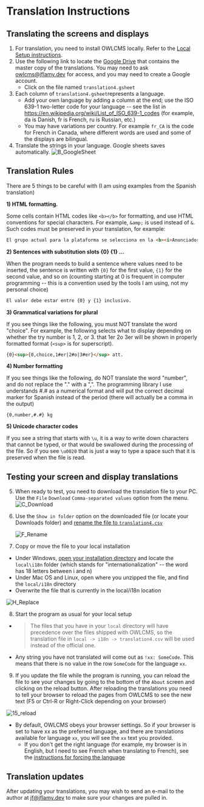 # Translation Instructions



## Translating the screens and displays

1. For translation, you need to install OWLCMS locally.  Refer to the [Local Setup instructions](https://jflamy.github.io/owlcms4/#/LocalSetup). 
2. Use the following link to locate the [Google Drive](https://www.dropbox.com/sh/3dzsbv02fgdrpp3/AAD-yKNcgiMzFOqQzv3qFTiFa?dl=0) that contains the master copy of the translations.  You may need to ask owlcms@jflamy.dev for access, and you may need to create a Google account.
    - Click on the file named `translation4.gsheet`
3. Each column of `translation4.gsheet`represents a language.  
    - Add your own language by adding a column at the end; use the ISO 639-1 two-letter code for your language -- see the list in https://en.wikipedia.org/wiki/List_of_ISO_639-1_codes  (for example, da is Danish, fr is French, ru is Russian, etc.) 
    - You may  have variations per country. For example `fr_CA` is the code for French in Canada, where different words are used and some of the displays are bilingual.
4. Translate the strings in your language. Google sheets saves automatically.
    ![B_GoogleSheet](img/Translation/B_GoogleSheet.png)



## Translation Rules

There are 5 things to be careful with (I am using examples from the Spanish translation)

**1) HTML formatting.** 

Some cells contain HTML codes like `<b></b>` for formatting, and use HTML conventions for special characters. For example, `&amp;` is used instead of `&`. Such codes must be preserved in your translation, for example:

```html
El grupo actual para la plataforma se selecciona en la <b><i>Anunciador</i></b> pantalla<br>
```

**2) Sentences with substitution slots {0} {1} ...** 

When the program needs to build a sentence where values need to be inserted, the sentence is written with `{0}` for the first value, `{1}` for the second value, and so on (counting starting at 0 is frequent in computer programming -- this is a convention used by the tools I am using, not my personal choice)

```html
El valor debe estar entre {0} y {1} inclusivo.
```

**3) Grammatical variations for plural**

If you see things like the following, you must NOT translate the word "choice". For example, the following selects what to display depending on whether the try number is 1, 2, or 3. that 1er 2o 3er will be shown in properly formatted format (`<sup>` is for superscript).

 ```html
{0}<sup>{0,choice,1#er|2#o|3#er}</sup> att.
 ```

**4) Number formatting**

If you see things like the following, do NOT translate the word "number", and do not replace the "." with a ",". The programming library I use understands #.# as a numerical format and will put the correct decimal marker for Spanish instead of the period (there will actually be a comma in the output)

```
{0,number,#.#} kg
```

**5) Unicode character codes**

If you see a string that starts with `\u`, it is a way to write down characters that cannot be typed, or that would be swallowed during the processing of the file. So if you see `\u0020` that is just a way to type a space such that it is preserved when the file is read.



## Testing your screen and display translations

5.  When ready to test, you need to download the translation file to your PC.  Use the `File` `Download` `Comma-separated values` option from the menu.![C_Download](img/Translation/C_Download.png)

6. Use the `Show in folder` option on the downloaded file (or locate your Downloads folder) and <u>rename the file to `translation4.csv`</u>

   ![F_Rename](img/Translation/F_Rename.png)

7.  Copy or move the file to your local installation

   - Under Windows, [open your installation directory](https://jflamy.github.io/owlcms4/#/LocalSetup?id=accessing-the-program-files-and-configuration) and locate the `local\i18n`  folder (which stands for "internationalization" -- the word has 18 letters between i and n)
   - Under Mac OS and Linux, open where you unzipped the file, and find the `local/i18n` directory
   - Overwrite the file that is currently in the local/i18n location

![H_Replace](img/Translation/H_Replace.png)

8. Start the program as usual for your local setup

  - > The files that you have in your `local` directory will have precedence over the files shipped with OWLCMS, so the translation file in `local -> i18n -> translation4.csv` will be used instead of the official one. 

  - Any string you have not translated will come out as `!xx: SomeCode`. This means that there is no value in the row `SomeCode` for the language `xx`.

9. If you update the file while the program is running, you can reload the file to see your changes by going to the bottom of the `About` screen and clicking on the reload button.  After reloading the translations you need to tell your browser to reload the pages from OWLCMS to see the new text (F5 or Ctrl-R or Right-Click depending on your browser)

![15_reload](img/Translation/15_reload.png)

- By default, OWLCMS obeys your browser settings.  So if your browser is set to have xx as the preferred language, and there are translations available for language `xx`, you will see the `xx` text you provided.
  - If you don't get the right language (for example, my browser is in English, but I need to see French when translating to French), see the [instructions for forcing the language](https://jflamy.github.io/owlcms4/#/LocalSetup?id=defining-the-language)

## Translation updates

After updating your translations, you may wish to send an e-mail to the author at [jf@jflamy.dev](mailto:jf@jflamy.dev) to make sure your changes are pulled in.
